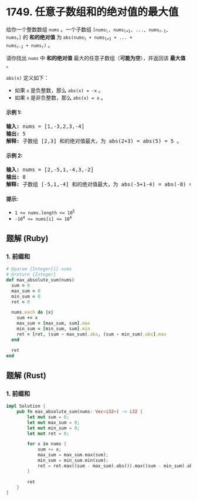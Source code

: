 # 1749. 任意子数组和的绝对值的最大值
给你一个整数数组 `nums` 。一个子数组 <code>[nums<sub>l</sub>, nums<sub>l+1</sub>, ..., nums<sub>r-1</sub>, nums<sub>r</sub>]</code> 的 **和的绝对值** 为 <code>abs(nums<sub>l</sub> + nums<sub>l+1</sub> + ... + nums<sub>r-1</sub> + nums<sub>r</sub>)</code> 。

请你找出 `nums` 中 **和的绝对值** 最大的任意子数组（**可能为空**），并返回该 **最大值** 。

`abs(x)` 定义如下：
* 如果 `x` 是负整数，那么 `abs(x) = -x` 。
* 如果 `x` 是非负整数，那么 `abs(x) = x` 。

#### 示例 1:
<pre>
<strong>输入:</strong> nums = [1,-3,2,3,-4]
<strong>输出:</strong> 5
<strong>解释:</strong> 子数组 [2,3] 和的绝对值最大，为 abs(2+3) = abs(5) = 5 。
</pre>

#### 示例 2:
<pre>
<strong>输入:</strong> nums = [2,-5,1,-4,3,-2]
<strong>输出:</strong> 8
<strong>解释:</strong> 子数组 [-5,1,-4] 和的绝对值最大，为 abs(-5+1-4) = abs(-8) = 8 。
</pre>

#### 提示:
* <code>1 <= nums.length <= 10<sup>5</sup></code>
* <code>-10<sup>4</sup> <= nums[i] <= 10<sup>4</sup></code>

## 题解 (Ruby)

### 1. 前缀和
```Ruby
# @param {Integer[]} nums
# @return {Integer}
def max_absolute_sum(nums)
  sum = 0
  max_sum = 0
  min_sum = 0
  ret = 0

  nums.each do |x|
    sum += x
    max_sum = [max_sum, sum].max
    min_sum = [min_sum, sum].min
    ret = [ret, (sum - max_sum).abs, (sum - min_sum).abs].max
  end

  ret
end
```

## 题解 (Rust)

### 1. 前缀和
```Rust
impl Solution {
    pub fn max_absolute_sum(nums: Vec<i32>) -> i32 {
        let mut sum = 0;
        let mut max_sum = 0;
        let mut min_sum = 0;
        let mut ret = 0;

        for x in nums {
            sum += x;
            max_sum = max_sum.max(sum);
            min_sum = min_sum.min(sum);
            ret = ret.max((sum - max_sum).abs()).max((sum - min_sum).abs());
        }

        ret
    }
}
```
